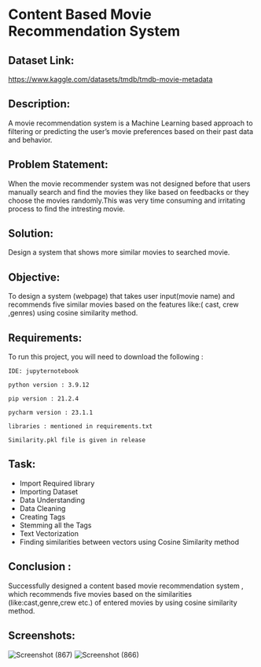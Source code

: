 
# Content Based Movie Recommendation System





## Dataset Link:
https://www.kaggle.com/datasets/tmdb/tmdb-movie-metadata

## Description:
A movie recommendation system is a Machine Learning based approach to filtering or predicting the user’s movie preferences based on their past data and behavior.


## Problem Statement:
When the movie recommender system was not designed before that users manually search and find the movies they like based on feedbacks or they choose the movies randomly.This was very time consuming and irritating process to find the intresting movie.
## Solution:
Design a system that shows more similar movies to searched movie.
## Objective:
To design a system (webpage) that takes user input(movie name) and recommends five similar movies based on the features like:( cast, crew ,genres) using cosine similarity method.
## Requirements:

To run this project, you will need to download the following :

`IDE: jupyternotebook`

`python version : 3.9.12`

`pip version : 21.2.4`

`pycharm version : 23.1.1`

`libraries : mentioned in requirements.txt`

`Similarity.pkl file is given in release`


## Task:
- Import Required library
- Importing Dataset
- Data Understanding
- Data Cleaning 
- Creating Tags
- Stemming all the Tags
- Text Vectorization 
- Finding similarities between vectors using Cosine Similarity method
## Conclusion :
Successfully designed a content based movie recommendation system , which recommends  five movies based on the similarities (like:cast,genre,crew etc.) of entered movies by using cosine similarity method.
## Screenshots:


![Screenshot (867)](https://user-images.githubusercontent.com/113137065/236396403-44a4430c-c44a-4fdf-9323-0aceaf25a769.png)
![Screenshot (866)](https://user-images.githubusercontent.com/113137065/236396431-b1c4e062-c07e-4a6a-978e-c92baeb7b795.png)



